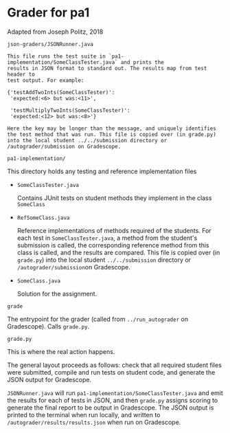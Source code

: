 # Grader for pa1

Adapted from Joseph Politz, 2018

`json-graders/JSONRunner.java`
  
    This file runs the test suite in `pa1-implementation/SomeClassTester.java` and prints the
    results in JSON format to standard out. The results map from test header to
    test output. For example:

    {'testAddTwoInts(SomeClassTester)':
     'expected:<6> but was:<11>',

     'testMultiplyTwoInts(SomeClassTester)':
     'expected:<12> but was:<8>'}

    Here the key may be longer than the message, and uniquely identifies
    the test method that was run. This file is copied over (in grade.py)
    into the local student ../../submission directory or
    /autograder/submission on Gradescope.

`pa1-implementation/`
  
  This directory holds any testing and reference implementation files

- `SomeClassTester.java`

  Contains JUnit tests on student methods they implement in the class `SomeClass`

- `RefSomeClass.java`

  Reference implementations of methods required of the students.
  For each test in `SomeClassTester.java`, a method from the student's submission
  is called, the corresponding reference method from this class is called, and
  the results are compared. This file is copied over (in `grade.py`) into the
  local student `../../submission` directory or `/autograder/submission`on Gradescope.

- `SomeClass.java`

  Solution for the assignment.
  
`grade`

  The entrypoint for the grader (called from `../run_autograder` on Gradescope). Calls `grade.py`.

`grade.py`

  This is where the real action happens. 

  The general layout proceeds as follows: check that all required student files
  were submitted, compile and run tests on student code, and generate the JSON
  output for Gradescope.

  `JSONRunner.java` will run `pa1-implementation/SomeClassTester.java` and emit the results for each 
  of tests in JSON, and then `grade.py` assigns scoring to generate the final
  report to be output in Gradescope. The JSON output is printed to the terminal when run locally,
  and written to `/autograder/results/results.json` when run on Gradescope.
